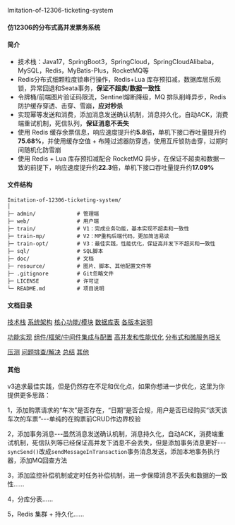 Imitation-of-12306-ticketing-system

#### 仿12306的分布式高并发票务系统

#### 简介

- 技术栈：Java17，SpringBoot3，SpringCloud，SpringCloudAlibaba，MySQL，Redis，MyBatis-Plus，RocketMQ等
- Redis分布式细颗粒度锁串行操作，Redis+Lua 库存预扣减，数据库层乐观锁，异常回退和Seata事务，**保证不超卖/数据一致性**
- 令牌桶/前端图片验证码限流，Sentinel熔断降级，MQ 排队削峰异步，Redis防护缓存穿透、击穿、雪崩，**应对秒杀**
- 实现幂等发送和消费，添加消息发送确认机制，消息持久化，自动ACK，消费端重试机制，死信队列，**保证消息不丢失**
- 使用 Redis 缓存余票信息，响应速度提升约**5.8**倍，单机下接口吞吐量提升约**75.68%**，并使用缓存空值 + 布隆过滤器防穿透，使用互斥锁防击穿，过期时间随机化防雪崩
- 使用 Redis + Lua 库存预扣减配合 RocketMQ 异步，在保证不超卖和数据一致的前提下，响应速度提升约**22.3**倍，单机下接口吞吐量提升约**17.09%**

#### 文件结构

```
Imitation-of-12306-ticketing-system/
│
├─ admin/             # 管理端
├─ web/               # 用户端
├─ train/             # V1：完成业务功能，基本实现不超卖和一致性
├─ train-mp/          # V2：MP重构后端代码，更加简洁易读
├─ train-opt/         # V3：最佳实践，性能优化，保证高并发下不超买和一致性
├─ sql/               # SQL脚本
├─ doc/               # 文档
├─ resource/          # 图片、脚本、其他配置文件等
├─ .gitignore         # Git忽略文件
├─ LICENSE            # 许可证
└─ README.md          # 项目说明
```

#### 文档目录

[技术栈](./doc/ticket_1.md)	[系统架构](./doc/ticket_2.md)	[核心功能/模块](./doc/ticket_3.md)	[数据库表](./doc/ticket_4.md)	[各版本说明](./doc/ticket_5.md)

[功能实现](./doc/ticket_6.md)	[组件/框架/中间件集成与配置](./doc/ticket_7.md)	[高并发和性能优化](./doc/ticket_8.md)	[分布式和微服务相关](./doc/ticket_9.md)

[压测](./doc/ticket_10.md)	[问题排查/解决](./doc/ticket_11.md)	[总结](./doc/ticket_12.md)	[其他](./doc/ticket_13.md)

#### 其他

v3追求最佳实践，但是仍然存在不足和优化点，如果你想进一步优化，这里为你提供更多思路：

1，添加购票请求的“车次”是否存在，“日期”是否合规，用户是否已经购买“该天该车次的车票”---单纯的在购票前CRUD作边界校验

2，添加事务消息---虽然消息发送确认机制，消息持久化，自动ACK，消费端重试机制，死信队列等已经保证高并发下消息不会丢失，但是添加事务消息更好--- `syncSend()`改成`sendMessageInTransaction`事务消息发送，添加本地事务执行器，添加MQ回查方法

3，添加监控补偿机制或定时任务补偿机制，进一步保障消息不丢失和数据的一致性......

4，分库分表......

5，Redis 集群 + 持久化......